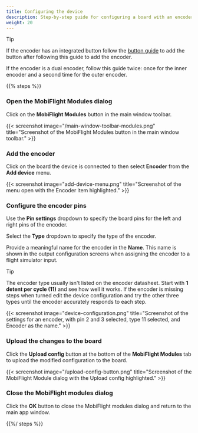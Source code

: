 ```yaml
---
title: Configuring the device
description: Step-by-step guide for configuring a board with an encoder in MobiFlight
weight: 20
---
```


> [!TIP]
> If the encoder has an integrated button follow the [button guide](/devices/button-switch)
> to add the button after following this guide to add the encoder.
>
> If the encoder is a dual encoder, follow this guide twice: once for the inner
> encoder and a second time for the outer encoder.

{{% steps %}}

### Open the MobiFlight Modules dialog

Click on the **MobiFlight Modules** button in the main window toolbar.

{{< screenshot image="/main-window-toolbar-modules.png" title="Screenshot of the MobiFlight Modules button in the main window toolbar." >}}

### Add the encoder

Click on the board the device is connected to then select **Encoder** from the **Add device** menu.

{{< screenshot image="add-device-menu.png" title="Screenshot of the menu open with the Encoder item highlighted." >}}

### Configure the encoder pins

Use the **Pin settings** dropdown to specify the board pins for the left and right pins of the encoder.

Select the **Type** dropdown to specify the type of the encoder.

Provide a meaningful name for the encoder in the **Name**. This name is shown in the output configuration screens when assigning the encoder to a flight simulator input.

> [!TIP]
> The encoder type usually isn't listed on the encoder datasheet.
> Start with **1 detent per cycle (11)** and see how well it works.
> If the encoder is missing steps when turned edit the device configuration and
> try the other three types until the encoder accurately responds to each step.

{{< screenshot image="device-configuration.png" title="Screenshot of the settings for an encoder, with pin 2 and 3 selected, type 11 selected, and Encoder as the name." >}}

### Upload the changes to the board

Click the **Upload config** button at the bottom of the **MobiFlight Modules** tab to upload the modified
configuration to the board.

{{< screenshot image="/upload-config-button.png" title="Screenshot of the MobiFlight Module dialog with the Upload config highlighted." >}}

### Close the MobiFlight modules dialog

Click the **OK** button to close the MobiFlight modules dialog and return to the main app window.

{{%/ steps %}}
